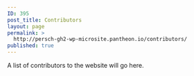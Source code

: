 ```yaml
---
ID: 395
post_title: Contributors
layout: page
permalink: >
  http://persch-gh2-wp-microsite.pantheon.io/contributors/
published: true
---
```

A list of contributors to the website will go here.